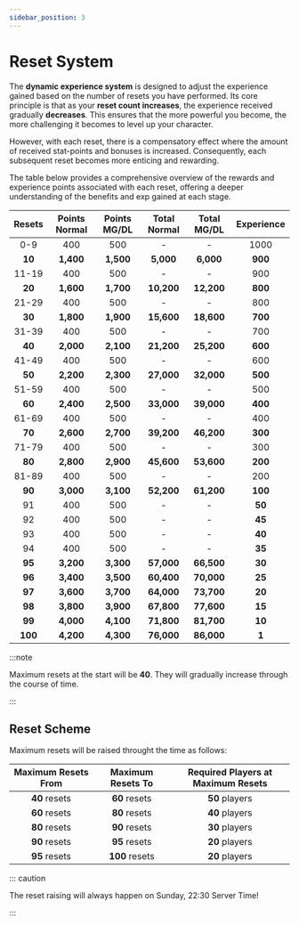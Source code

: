 ```yaml
---
sidebar_position: 3
---
```


# Reset System

The **dynamic experience system** is designed to adjust the experience gained based on the number of resets you have performed. Its core principle is that as your **reset count increases**, the experience received gradually **decreases**. This ensures that the more powerful you become, the more challenging it becomes to level up your character.

However, with each reset, there is a compensatory effect where the amount of received stat-points and bonuses is increased. Consequently, each subsequent reset becomes more enticing and rewarding.

The table below provides a comprehensive overview of the rewards and experience points associated with each reset, offering a deeper understanding of the benefits and exp gained at each stage.

| Resets  | Points Normal | Points MG/DL | Total Normal | Total MG/DL | Experience |
| :-----: | :-----------: | :----------: | :----------: | :---------: | :--------: |
|   0-9   |      400      |     500      |      -       |      -      |    1000    |
| **10**  |   **1,400**   |  **1,500**   |  **5,000**   |  **6,000**  |  **900**   |
|  11-19  |      400      |     500      |      -       |      -      |    900     |
| **20**  |   **1,600**   |  **1,700**   |  **10,200**  | **12,200**  |  **800**   |
|  21-29  |      400      |     500      |      -       |      -      |    800     |
| **30**  |   **1,800**   |  **1,900**   |  **15,600**  | **18,600**  |  **700**   |
|  31-39  |      400      |     500      |      -       |      -      |    700     |
| **40**  |   **2,000**   |  **2,100**   |  **21,200**  | **25,200**  |  **600**   |
|  41-49  |      400      |     500      |      -       |      -      |    600     |
| **50**  |   **2,200**   |  **2,300**   |  **27,000**  | **32,000**  |  **500**   |
|  51-59  |      400      |     500      |      -       |      -      |    500     |
| **60**  |   **2,400**   |  **2,500**   |  **33,000**  | **39,000**  |  **400**   |
|  61-69  |      400      |     500      |      -       |      -      |    400     |
| **70**  |   **2,600**   |  **2,700**   |  **39,200**  | **46,200**  |  **300**   |
|  71-79  |      400      |     500      |      -       |      -      |    300     |
| **80**  |   **2,800**   |  **2,900**   |  **45,600**  | **53,600**  |  **200**   |
|  81-89  |      400      |     500      |      -       |      -      |    200     |
| **90**  |   **3,000**   |  **3,100**   |  **52,200**  | **61,200**  |  **100**   |
|   91    |      400      |     500      |      -       |      -      |   **50**   |
|   92    |      400      |     500      |      -       |      -      |   **45**   |
|   93    |      400      |     500      |      -       |      -      |   **40**   |
|   94    |      400      |     500      |      -       |      -      |   **35**   |
| **95**  |   **3,200**   |  **3,300**   |  **57,000**  | **66,500**  |   **30**   |
| **96**  |   **3,400**   |  **3,500**   |  **60,400**  | **70,000**  |   **25**   |
| **97**  |   **3,600**   |  **3,700**   |  **64,000**  | **73,700**  |   **20**   |
| **98**  |   **3,800**   |  **3,900**   |  **67,800**  | **77,600**  |   **15**   |
| **99**  |   **4,000**   |  **4,100**   |  **71,800**  | **81,700**  |   **10**   |
| **100** |   **4,200**   |  **4,300**   |  **76,000**  | **86,000**  |   **1**    |

:::note

Maximum resets at the start will be **40**. They will gradually increase through the course of time.

:::

## Reset Scheme

Maximum resets will be raised throught the time as follows:

| Maximum Resets **From** | Maximum Resets **To** | Required Players at Maximum Resets |
| :---------------------: | :-------------------: | :--------------------------------: |
|      **40** resets      |     **60** resets     |           **50** players           |
|      **60** resets      |     **80** resets     |           **40** players           |
|      **80** resets      |     **90** resets     |           **30** players           |
|      **90** resets      |     **95** resets     |           **20** players           |
|      **95** resets      |    **100** resets     |           **20** players           |

::: caution

The reset raising will always happen on Sunday, 22:30 Server Time!

:::
